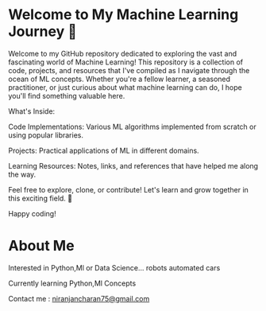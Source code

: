 
# Welcome to My Machine Learning Journey 🌟
Welcome to my GitHub repository dedicated to exploring the vast and fascinating world of Machine Learning! This repository is a collection of code, projects, and resources that I've compiled as I navigate through the ocean of ML concepts. Whether you're a fellow learner, a seasoned practitioner, or just curious about what machine learning can do, I hope you'll find something valuable here.

What's Inside:

Code Implementations: Various ML algorithms implemented from scratch or using popular libraries.

Projects: Practical applications of ML in different domains.

Learning Resources: Notes, links, and references that have helped me along the way.

Feel free to explore, clone, or contribute! Let's learn and grow together in this exciting field. 🚀


Happy coding!

# About Me 
Interested in Python,Ml or Data Science... robots automated cars 

Currently learning Python,Ml Concepts

Contact me : niranjancharan75@gmail.com
 


